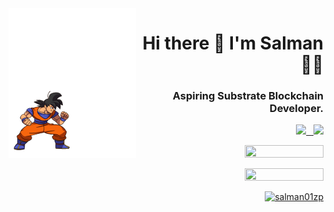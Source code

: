
<img src="aboutme.gif" width="204px" height="240px" align="left">
<h1 align='right'>
  Hi there 👋 I'm Salman 👨‍💻
</h1>
<h3 align='right'>
  Aspiring <b>Substrate Blockchain Developer</b>.
</h3>

<p align='right'>
  
  <a href="https://www.linkedin.com/in/salmanpathan/">
    <img src="https://img.shields.io/badge/linkedin-%230077B5.svg?&style=for-the-badge&logo=linkedin&logoColor=white"
  </a>&nbsp;&nbsp;
  <a href="https://www.linkedin.com/in/salmanpathan/">
   <img src="https://img.shields.io/badge/Medium-12100E?style=for-the-badge&logo=medium&logoColor=white"/>
  </a>
  
</p>

<p align='right'>
  <a href="#"><img src="https://github-readme-stats.vercel.app/api?username=salman01zp&show_icons=true&count_private=true&theme=dark" width="50%" height="50%">
  </a>
</p>

<p align="right">
  <a href="#"><img src="https://github-readme-stats.vercel.app/api/top-langs/?username=salman01zp&layout=compact&theme=dark" width="50%" height="50%"></a>
  </p>

<p align="right">
  <a href="https://github.com/ryo-ma/github-profile-trophy"><img src="https://github-profile-trophy.vercel.app/?username=salman01zp" alt="salman01zp" /></a>
  </p>
